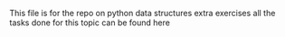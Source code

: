 This file is for the repo on python data structures extra exercises
all the tasks done for this topic can be found here
